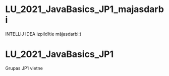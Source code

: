 # LU_2021_JavaBasics_JP1_majasdarbi
INTELLIJ IDEA izpildītie mājasdarbi:)

# LU_2021_JavaBasics_JP1
Grupas JP1 vietne
